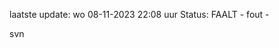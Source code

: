 laatste update: 
wo 08-11-2023 22:08   uur 
Status: FAALT - fout - 
<div class="service R">svn</div>